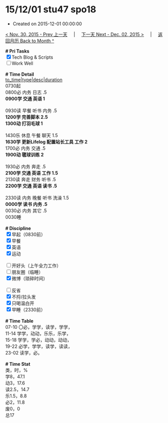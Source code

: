# 15/12/01 stu47 spo18

- Created on 2015-12-01 00:00:00

[< Nov. 30, 2015 - Prev 上一天](/_archived/lifelogs/2015/11/d30.md) &nbsp; &nbsp; | &nbsp; &nbsp; [下一天 Next - Dec. 02, 2015 >](/_archived/lifelogs/2015/12/d02.md) &nbsp; &nbsp; |  &nbsp; &nbsp; [返回月历 Back to Month ^](/_archived/lifelogs/2015/12/index.md)
<br/><div><b># Pri Tasks</b></div><div><input checked="true" type="checkbox"/>Tech Blog &amp; Scripts</div><div><input type="checkbox"/>Work Well</div><div><br/></div><div><b># Time Detail</b></div><div><u>to_time|type|desc|duration</u></div><div>0730起</div><div>0800必 内务 日志 .5</div><div><b>0900学 交通 英语 1</b></div><div><br/></div><div>0930读 早餐 听书 内务 .5</div><div><b>1200学 完善脚本 2.5</b></div><div><b>1300动 打羽毛球 1</b></div><div><br/></div><div>1430乐 休息 午餐 聊天 1.5</div><div><b>1630学 更新Lifelog 配置站长工具 工作 2</b></div><div>1700必 内务 交通 .5</div><div><b>1900动 毽球训练 2</b></div><div><br/></div><div>1930必 内务 奔走 .5</div><div><b>2100学 交通 英语 工作 1.5</b></div><div>2130读 奔走 财务 听书 .5</div><div><b>2200学 交通 英语 读书 .5</b></div><div><br/></div><div>2330读 内务 晚餐 听书 洗澡 1.5</div><div><b>0000学 读书 内务 .5</b></div><div>0030必 内务 其它 .5</div><div>0030睡</div><div><br/></div><div><b># Discipline</b></div><div><input checked="true" type="checkbox"/>早起（0830前）</div><div><input checked="true" type="checkbox"/>早餐</div><div><input checked="true" type="checkbox"/>英语</div><div><input checked="true" type="checkbox"/>运动</div><div><br/></div><div><input type="checkbox"/>开好头（上午全力工作）</div><div><input type="checkbox"/>朋友圈（临睡）</div><div><input checked="true" type="checkbox"/>微博（琐碎时间）</div><div><br/></div><div><input type="checkbox"/>反省</div><div><input checked="true" type="checkbox"/>不捋/拉头发</div><div><input checked="true" type="checkbox"/>只喝温白开</div><div><input checked="true" type="checkbox"/>早睡（2330前）</div><div><br/></div><div><b># Time Table</b></div><div>07-10 〇必，学学，读学，学学，</div><div>11-14 学学，动动，乐乐，乐学，</div><div>15-18 学学，学必，动动，动动，</div><div>19-22 必学，学学，读学，读读，</div><div>23-02 读学，必。</div><div><br/></div><div><b># Time Stat</b></div><div>类，时，%</div><div>学8，47.1</div><div>动3，17.6</div><div>读2.5，14.7</div><div>乐1.5，8.8</div><div>必2，11.8</div><div>废0，0</div><div>总17</div>
